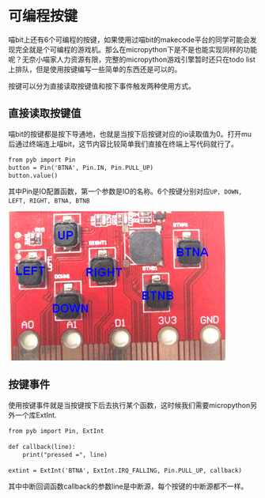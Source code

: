 # 可编程按键

喵bit上还有6个可编程的按键，如果使用过喵bit的makecode平台的同学可能会发现完全就是个可编程的游戏机。那么在micropython下是不是也能实现同样的功能呢？无奈小喵家人力资源有限，完整的micropython游戏引擎暂时还只在todo list上排队，但是使用按键编写一些简单的东西还是可以的。

按键可以分为直接读取按键值和按下事件触发两种使用方式。

## 直接读取按键值

喵bit的按键都是按下导通地，也就是当按下后按键对应的io读取值为0。打开mu后通过终端连上喵bit，这节内容比较简单我们直接在终端上写代码就行了。

	from pyb import Pin
	button = Pin('BTNA', Pin.IN, Pin.PULL_UP)
	button.value()

其中Pin是IO配置函数，第一个参数是IO的名称。6个按键分别对应`UP, DOWN, LEFT, RIGHT, BTNA, BTNB`

![](./image/c06_01.png)

## 按键事件

使用按键事件就是当按键按下后去执行某个函数，这时候我们需要micropython另外一个库ExtInt.
	
	from pyb import Pin, ExtInt
	
	def callback(line):
	    print("pressed =", line)

	extint = ExtInt('BTNA', ExtInt.IRQ_FALLING, Pin.PULL_UP, callback)

其中中断回调函数callback的参数line是中断源，每个按键的中断源都不一样。


